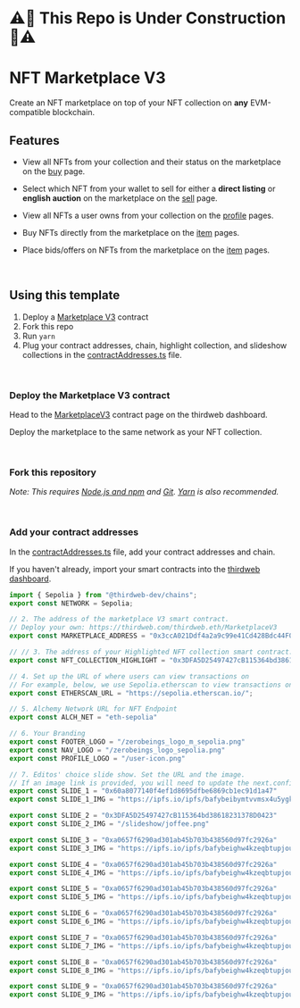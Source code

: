 
# ⚠️🚧 This Repo is Under Construction 🚧⚠️ #

# NFT Marketplace V3

Create an NFT marketplace on top of your NFT collection on **any** EVM-compatible blockchain.

## Features

- View all NFTs from your collection and their status on the marketplace on the [buy](/pages/buy.tsx) page.

- Select which NFT from your wallet to sell for either a **direct listing** or **english auction** on the marketplace on the [sell](/pages/sell.tsx) page.

- View all NFTs a user owns from your collection on the [profile](/pages/profile/%5Baddress%5D.tsx) pages.

- Buy NFTs directly from the marketplace on the [item](/pages/token/%5BcontractAddress%5D/%5BtokenId%5D.tsx) pages.

- Place bids/offers on NFTs from the marketplace on the [item](/pages/token/%5BcontractAddress%5D/%5BtokenId%5D.tsx) pages.

<br/>

## Using this template

1. Deploy a [Marketplace V3](https://thirdweb.com/thirdweb.eth/MarketplaceV3) contract
2. Fork this repo
3. Run `yarn`
4. Plug your contract addresses, chain, highlight collection, and slideshow collections in the [contractAddresses.ts](/const/contractAddresses.ts) file.

<br/>

### Deploy the Marketplace V3 contract

Head to the [MarketplaceV3](https://thirdweb.com/thirdweb.eth/MarketplaceV3) contract page on the thirdweb dashboard.

Deploy the marketplace to the same network as your NFT collection.

<br/>

### Fork this repository

_Note: This requires [Node.js and npm](https://docs.npmjs.com/downloading-and-installing-node-js-and-npm) and [Git](https://git-scm.com/downloads). [Yarn](https://classic.yarnpkg.com/en/docs/install/#mac-stable) is also recommended._

<br/>

### Add your contract addresses

In the [contractAddresses.ts](/const/contractAddresses.ts) file, add your contract addresses and chain.

If you haven't already, import your smart contracts into the [thirdweb dashboard](https://thirdweb.com/dashboard).

```ts
import { Sepolia } from "@thirdweb-dev/chains";
export const NETWORK = Sepolia;

// 2. The address of the marketplace V3 smart contract.
// Deploy your own: https://thirdweb.com/thirdweb.eth/MarketplaceV3
export const MARKETPLACE_ADDRESS = "0x3ccA021Ddf4a2a9c99e41Cd428Bdc44F0CebaBA6";

// // 3. The address of your Highlighted NFT collection smart contract.
export const NFT_COLLECTION_HIGHLIGHT = "0x3DFA5D25497427cB115364bd38618231378D0423";

// 4. Set up the URL of where users can view transactions on
// For example, below, we use Sepolia.etherscan to view transactions on the Sepolia testnet.
export const ETHERSCAN_URL = "https://sepolia.etherscan.io/";

// 5. Alchemy Network URL for NFT Endpoint
export const ALCH_NET = "eth-sepolia"

// 6. Your Branding
export const FOOTER_LOGO = "/zerobeings_logo_m_sepolia.png"
export const NAV_LOGO = "/zerobeings_logo_sepolia.png"
export const PROFILE_LOGO = "/user-icon.png"

// 7. Editos' choice slide show. Set the URL and the image.
// If an image link is provided, you will need to update the next.config.js with the domain. An example is provided in the next.config.js file.
export const SLIDE_1 = "0x60a8077140f4ef1d8695dfbe6869cb1ec91d1a47"
export const SLIDE_1_IMG = "https://ipfs.io/ipfs/bafybeibymtvvmsx4u5ygk5so7tumscioylkpanrthzdwhgbcqxqxsmghoa/myAuctionsToClose.png"

export const SLIDE_2 = "0x3DFA5D25497427cB115364bd38618231378D0423"
export const SLIDE_2_IMG = "/slideshow/joffee.png"

export const SLIDE_3 = "0xa0657f6290ad301ab45b703b438560d97fc2926a"
export const SLIDE_3_IMG = "https://ipfs.io/ipfs/bafybeighw4kzeqbtupjouql3rev7vlc2tit6bt55ubxvbl3235dqzdh53u/1.png"

export const SLIDE_4 = "0xa0657f6290ad301ab45b703b438560d97fc2926a"
export const SLIDE_4_IMG = "https://ipfs.io/ipfs/bafybeighw4kzeqbtupjouql3rev7vlc2tit6bt55ubxvbl3235dqzdh53u/1.png"

export const SLIDE_5 = "0xa0657f6290ad301ab45b703b438560d97fc2926a"
export const SLIDE_5_IMG = "https://ipfs.io/ipfs/bafybeighw4kzeqbtupjouql3rev7vlc2tit6bt55ubxvbl3235dqzdh53u/1.png"

export const SLIDE_6 = "0xa0657f6290ad301ab45b703b438560d97fc2926a"
export const SLIDE_6_IMG = "https://ipfs.io/ipfs/bafybeighw4kzeqbtupjouql3rev7vlc2tit6bt55ubxvbl3235dqzdh53u/1.png"

export const SLIDE_7 = "0xa0657f6290ad301ab45b703b438560d97fc2926a"
export const SLIDE_7_IMG = "https://ipfs.io/ipfs/bafybeighw4kzeqbtupjouql3rev7vlc2tit6bt55ubxvbl3235dqzdh53u/1.png"

export const SLIDE_8 = "0xa0657f6290ad301ab45b703b438560d97fc2926a"
export const SLIDE_8_IMG = "https://ipfs.io/ipfs/bafybeighw4kzeqbtupjouql3rev7vlc2tit6bt55ubxvbl3235dqzdh53u/1.png"

export const SLIDE_9 = "0xa0657f6290ad301ab45b703b438560d97fc2926a"
export const SLIDE_9_IMG = "https://ipfs.io/ipfs/bafybeighw4kzeqbtupjouql3rev7vlc2tit6bt55ubxvbl3235dqzdh53u/1.png" 
```
